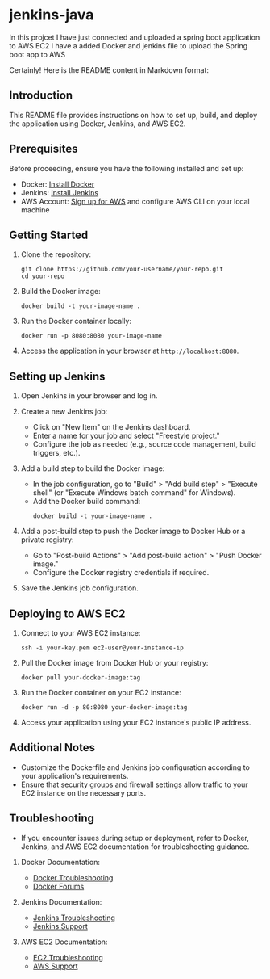 ﻿# jenkins-java
 In this projcet I have just connected and uploaded a spring boot application to AWS EC2
 I have a added Docker and jenkins file to upload the Spring boot app to AWS 

 Certainly! Here is the README content in Markdown format:



## Introduction

This README file provides instructions on how to set up, build, and deploy the application using Docker, Jenkins, and AWS EC2.

## Prerequisites

Before proceeding, ensure you have the following installed and set up:

- Docker: [Install Docker](https://docs.docker.com/get-docker/)
- Jenkins: [Install Jenkins](https://www.jenkins.io/doc/book/installing/)
- AWS Account: [Sign up for AWS](https://aws.amazon.com/free/) and configure AWS CLI on your local machine

## Getting Started

1. Clone the repository:
   ```shell
   git clone https://github.com/your-username/your-repo.git
   cd your-repo
   ```

2. Build the Docker image:
   ```shell
   docker build -t your-image-name .
   ```

3. Run the Docker container locally:
   ```shell
   docker run -p 8080:8080 your-image-name
   ```

4. Access the application in your browser at `http://localhost:8080`.

## Setting up Jenkins

1. Open Jenkins in your browser and log in.

2. Create a new Jenkins job:
   - Click on "New Item" on the Jenkins dashboard.
   - Enter a name for your job and select "Freestyle project."
   - Configure the job as needed (e.g., source code management, build triggers, etc.).

3. Add a build step to build the Docker image:
   - In the job configuration, go to "Build" > "Add build step" > "Execute shell" (or "Execute Windows batch command" for Windows).
   - Add the Docker build command:
     ```shell
     docker build -t your-image-name .
     ```

4. Add a post-build step to push the Docker image to Docker Hub or a private registry:
   - Go to "Post-build Actions" > "Add post-build action" > "Push Docker image."
   - Configure the Docker registry credentials if required.

5. Save the Jenkins job configuration.

## Deploying to AWS EC2

1. Connect to your AWS EC2 instance:
   ```shell
   ssh -i your-key.pem ec2-user@your-instance-ip
   ```

2. Pull the Docker image from Docker Hub or your registry:
   ```shell
   docker pull your-docker-image:tag
   ```

3. Run the Docker container on your EC2 instance:
   ```shell
   docker run -d -p 80:8080 your-docker-image:tag
   ```

4. Access your application using your EC2 instance's public IP address.

## Additional Notes

- Customize the Dockerfile and Jenkins job configuration according to your application's requirements.
- Ensure that security groups and firewall settings allow traffic to your EC2 instance on the necessary ports.

## Troubleshooting

- If you encounter issues during setup or deployment, refer to Docker, Jenkins, and AWS EC2 documentation for troubleshooting guidance.
1. Docker Documentation:
   - [Docker Troubleshooting](https://docs.docker.com/get-help/)
   - [Docker Forums](https://forums.docker.com/)

2. Jenkins Documentation:
   - [Jenkins Troubleshooting](https://www.jenkins.io/doc/book/troubleshooting/)
   - [Jenkins Support](https://www.jenkins.io/support/)

3. AWS EC2 Documentation:
   - [EC2 Troubleshooting](https://docs.aws.amazon.com/AWSEC2/latest/UserGuide/troubleshooting.html)
   - [AWS Support](https://aws.amazon.com/premiumsupport/)
